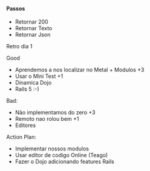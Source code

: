 #### Passos

- Retornar 200
- Retornar Texto
- Retornar Json

Retro dia 1

Good

- Aprendemos a nos localizar no Metal + Modulos +3
- Usar o Mini Test +1
- Dinamica Dojo
- Rails 5 :-)

Bad:

- Não implementamos do zero +3
- Remoto nao rolou bem +1
- Editores

Action Plan:

- Implementar nossos modulos
- Usar editor de codigo Online (Teago)
- Fazer o Dojo adicionando features Rails

